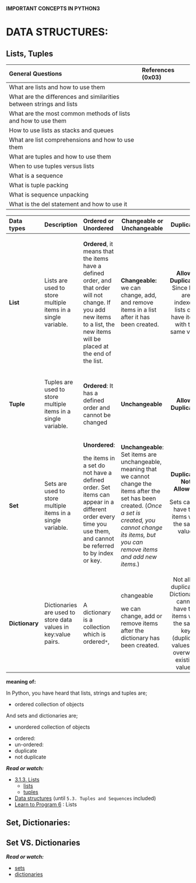 **IMPORTANT CONCEPTS IN PYTHON3**

DATA STRUCTURES:
==============

Lists, Tuples
--------------

|General Questions| References (0x03)|
|:---------------|:----------|
|What are lists and how to use them| |
|What are the differences and similarities between strings and lists| |
|What are the most common methods of lists and how to use them| |
|How to use lists as stacks and queues| |
|What are list comprehensions and how to use them| |
|What are tuples and how to use them| |
|When to use tuples versus lists| |
|What is a sequence| |
|What is tuple packing| |
|What is sequence unpacking| |
|What is the del statement and how to use it| |


|Data types|Description|Ordered or Unordered|Changeable or Unchangeable|Duplicates|syntax|
|:---------|-----------|:-------------------|--------------------------|:--------:|------|
|**List**|<p>Lists are used to store multiple items in a single variable. </p>|<p>**Ordered**, it means that the items have a defined order, and that order will not change. If you add new items to a list, the new items will be placed at the end of the list. </p>|**Changeable:** we can change, add, and remove items in a list after it has been created. |**Allows Duplicates:** Since lists are indexed, lists can have items with the same value|````thislist = ["item 1", "item 2", "item 3"]```` ````print(thislist)````|
|**Tuple**|<p>Tuples are used to store multiple items in a single variable.</p>|**Ordered**: It has a defined order and cannot be changed|**Unchangeable**|**Allows Duplicates**|````thistuple = ("apple", "banana", "cherry")```` ````print(thistuple)````|
|**Set**|<p> Sets are used to store multiple items in a single variable. </p>|**Unordered**:<p> the items in a set do not have a defined order. Set items can appear in a different order every time you use them, and cannot be referred to by index or key.</p>|<p>**Unchangeable**: Set items are unchangeable, meaning that we cannot change the items after the set has been created. (*Once a set is created, you cannot change its items, but you can remove items and add new items.*) </p>|**Duplicates Not Allowed:**<p> Sets cannot have two items with the same value.</p>|````myset = {"apple", "banana", "cherry"}````|
|**Dictionary**|Dictionaries are used to store data values in key:value pairs.|A dictionary is a collection which is ordered`*`,|changeable <p>we can change, add or remove items after the dictionary has been created.</p>| Not allow duplicates: Dictionaries cannot have two items with the same key (duplicate values will overwrite existing values)|````thisdict = {"brand": "Jeep", "model": "compass", "year": 2012}````|

**meaning of:**
<p>
In Python, you have heard that lists, strings and tuples are;

  * ordered collection of objects

And sets and dictionaries are;
  * unordered collection of objects
</p>

+ ordered:
+ un-ordered:
+ duplicate
+ not duplicate

***Read or watch:***
* [3.1.3. Lists](https://docs.python.org/3/tutorial/introduction.html#lists)
  * [lists](https://www.w3schools.com/python/python_lists.asp)
  * [tuples](https://www.w3schools.com/python/python_tuples.asp)
* [Data structures](https://docs.python.org/3/tutorial/datastructures.html) (until `5.3. Tuples and Sequences` included)
* [Learn to Program 6](https://www.youtube.com/watch?v=A1HUzrvS-Pw) : Lists


Set, Dictionaries:
-------------------


**Set VS. Dictionaries**
--------------------------


***Read or watch:***
* [sets](https://www.w3schools.com/python/python_sets.asp)
* [dictionaries](https://www.w3schools.com/python/python_dictionaries.asp)

